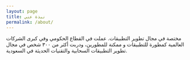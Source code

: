 ```yaml
---
layout: page
title: نبذة عني
permalink: /about/
---
```


مختصة في مجال تطوير التطبيقات. عملت في القطاع الحكومي وفي كبرى الشركات العالمية كمطورة للتطبيقات و ممكنة للمطورين، ودربت أكثر من ٣٠٠ شخص في مجال تطوير التطبيقات السحابية والتقنيات الحديثة في السعودية.
